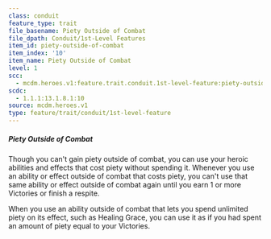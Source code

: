 ```yaml
---
class: conduit
feature_type: trait
file_basename: Piety Outside of Combat
file_dpath: Conduit/1st-Level Features
item_id: piety-outside-of-combat
item_index: '10'
item_name: Piety Outside of Combat
level: 1
scc:
  - mcdm.heroes.v1:feature.trait.conduit.1st-level-feature:piety-outside-of-combat
scdc:
  - 1.1.1:13.1.8.1:10
source: mcdm.heroes.v1
type: feature/trait/conduit/1st-level-feature
---
```


##### Piety Outside of Combat

Though you can't gain piety outside of combat, you can use your heroic abilities and effects that cost piety without spending it. Whenever you use an ability or effect outside of combat that costs piety, you can't use that same ability or effect outside of combat again until you earn 1 or more Victories or finish a respite.

When you use an ability outside of combat that lets you spend unlimited piety on its effect, such as Healing Grace, you can use it as if you had spent an amount of piety equal to your Victories.
